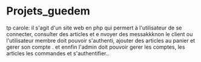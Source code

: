# Projets_guedem
tp carole:
il s'agit d'un site web en php  qui permert à l'utilisateur de se connecter, consulter des articles et e nvoyer des messakkknon
le client ou l'utilisateur membre doit pouvoir  s'authenti, ajouter des articles au panier et gerer son compte .
et ennfin l'admin doit pouvoir gerer les comptes, les  articles les commandes  et s'authentifier..
